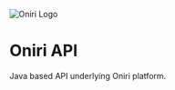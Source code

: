 ![Oniri Logo](http://oniri.prime-radiants.com/images/oniri-logo.png)

# Oniri API

Java based API underlying Oniri platform.